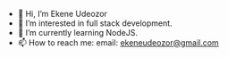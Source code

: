 - 👋 Hi, I’m Ekene Udeozor
- 👀 I’m interested in full stack development.
- 🌱 I’m currently learning NodeJS.
- 📫 How to reach me: email: ekeneudeozor@gmail.com
